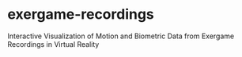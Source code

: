 # exergame-recordings
Interactive Visualization of Motion and Biometric Data from Exergame Recordings in Virtual Reality
